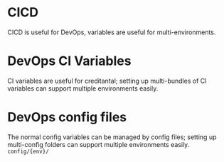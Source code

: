 # CICD
CICD is useful for DevOps, variables are useful for multi-environments.

# DevOps CI Variables
CI variables are useful for creditantal; setting up multi-bundles of CI variables can support multiple environments easily.

# DevOps config files
The normal config variables can be managed by config files; setting up multi-config folders can support multiple environments easily. `config/{env}/`

